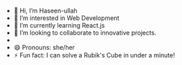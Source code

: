 - 👋 Hi, I’m Haseen-ullah
- 👀 I’m interested in Web Development
- 🌱 I’m currently learning React.js
- 💞️ I’m looking to collaborate to innovative projects.
- 
- 😄 Pronouns: she/her
- ⚡ Fun fact: I can solve a Rubik's Cube in under a minute!

<!---
Haseen-ullah/Haseen-ullah is a ✨ special ✨ repository because its `README.md` (this file) appears on your GitHub profile.
You can click the Preview link to take a look at your changes.
--->
